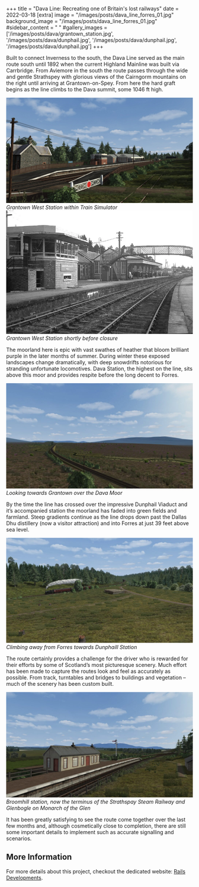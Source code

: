+++
title = "Dava Line: Recreating one of Britain's lost railways"
date = 2022-03-18
[extra]
image = "/images/posts/dava_line_forres_01.jpg"
background_image = "/images/posts/dava_line_forres_01.jpg"
#sidebar_content = " "
#gallery_images = ['/images/posts/dava/grantown_station.jpg', '/images/posts/dava/dunphail.jpg', '/images/posts/dava/dunphail.jpg', '/images/posts/dava/dunphail.jpg']
+++

Built to connect Inverness to the south, the Dava Line served as the main route south until 1892 when the current Highland Mainline was built via Carrbridge. From Aviemore in the south the route passes through the wide and gentle Strathspey with glorious views of the Cairngorm mountains on the right until arriving at Grantown-on-Spey. From here the hard graft begins as the line climbs to the Dava summit, some 1046 ft high. 

![Grantown West Station](/images/posts/dava/grantown_station.jpg)
*Grantown West Station within Train Simulator*
![Grantown West Station 19](/images/posts/dava/grantown_old.webp)
*Grantown West Station shortly before closure*

The moorland here is epic with vast swathes of heather that bloom brilliant purple in the later months of summer. During winter these exposed landscapes change dramatically, with deep snowdrifts notorious for stranding unfortunate locomotives. Dava Station, the highest on the line, sits above this moor and provides respite before the long decent to Forres.

![Dava Moor](/images/posts/dava/dava_moor.jpg)
*Looking towards Grantown over the Dava Moor*


By the time the line has crossed over the impressive Dunphail Viaduct and it’s accompanied station the moorland has faded into green fields and farmland. Steep gradients continue as the line drops down past the Dallas Dhu distillery (now a visitor attraction) and into Forres at just 39 feet above sea level. 

![Tackling the long uphill gradient from Forres to Dunphail](/images/posts/dava/dunphail.jpg)
*Climbing away from Forres towards Dunphaill Station*

The route certainly provides a challenge for the driver who is rewarded for their efforts by some of Scotland’s most picturesque scenery. Much effort has been made to capture the routes look and feel as accurately as possible. From track, turntables and bridges to buildings and vegetation – much of the scenery has been custom built. 

![BroomHill Station](/images/posts/dava/broomhill.jpg)
*Broomhill station, now the terminus of the Strathspay Steam Railway and Glenbogle on Monarch of the Glen*

It has been greatly satisfying to see the route come together over the last few months and, although cosmetically close to completion, there are still some important details to implement such as accurate signalling and scenarios. 

## More Information

For more details about this project, checkout the dedicated website: [Rails Developments](http://rails.hamishweir.uk/).